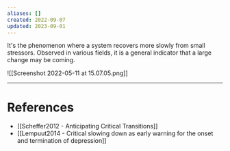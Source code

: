 ```yaml
---
aliases: []
created: 2022-09-07
updated: 2023-09-01
---
```

It's the phenomenon where a system recovers more slowly from small stressors. Observed in various fields, it is a general indicator that a large change may be coming.

![[Screenshot 2022-05-11 at 15.07.05.png]]


---
# References
* [[Scheffer2012 - Anticipating Critical Transitions]]
* [[Lempuut2014 - Critical slowing down as early warning for the onset and termination of depression]]